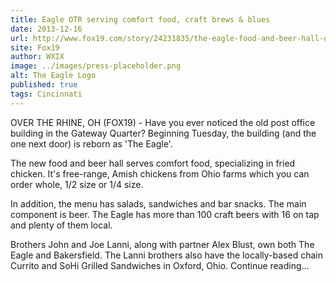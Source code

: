 ```yaml
---
title: Eagle OTR serving comfort food, craft brews & blues
date: 2013-12-16
url: http://www.fox19.com/story/24231835/the-eagle-food-and-beer-hall-opens-tuesday-in-otr
site: Fox19
author: WXIX
image: ../images/press-placeholder.png
alt: The Eagle Logo
published: true
tags: Cincinnati
---
```


OVER THE RHINE, OH (FOX19) - Have you ever noticed the old post office building in the Gateway Quarter? Beginning Tuesday, the building (and the one next door) is reborn as 'The Eagle'.

The new food and beer hall serves comfort food, specializing in fried chicken. It's free-range, Amish chickens from Ohio farms which you can order whole, 1/2 size or 1/4 size.

In addition, the menu has salads, sandwiches and bar snacks. The main component is beer. The Eagle has more than 100 craft beers with 16 on tap and plenty of them local.

Brothers John and Joe Lanni, along with partner Alex Blust, own both The Eagle and Bakersfield. The Lanni brothers also have the locally-based chain Currito and SoHi Grilled Sandwiches in Oxford, Ohio. Continue reading...
